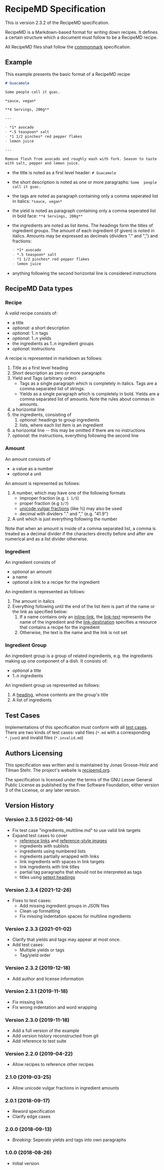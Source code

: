 # RecipeMD Specification

This is version 2.3.2 of the RecipeMD specification.

RecipeMD is a Markdown-based format for writing down recipes. It 
defines a certain structure which a document must follow to be a 
RecipeMD recipe.

All RecipeMD files shall follow the [commonmark] specification.

[commonmark]: https://commonmark.org



## Example

This example presents the basic format of a RecipeMD recipe

```markdown
# Guacamole

Some people call it guac.

*sauce, vegan*

**4 Servings, 200g**

---

- *1* avocado
- *.5 teaspoon* salt
- *1 1/2 pinches* red pepper flakes
- lemon juice

---

Remove flesh from avocado and roughly mash with fork. Season to taste 
with salt, pepper and lemon juice.
```

- the title is noted as a first level header: `# Guacamole`
- the short description is noted as one or more paragraphs: `Some 
  people call it guac.`
- the tags are noted as paragraph containing only a comma seperated 
  list in italics: `*sauce, vegan*`
- the yield is noted as paragraph containing only a comma seperated 
  list in bold face: `**4 Servings, 200g**`
- the ingredients are noted as list items. The headings form the
  titles of ingredient groups. The amount of each ingredient (if 
  given) is noted in italics. Amounts may be expressed as decimals
  (dividers "." and ",") and fractions:
  
    ```markdown
    - *1* avocado
    - *.5 teaspoon* salt
    - *1 1/2 pinches* red pepper flakes
    - lemon juice
    ```
- anything following the second horizontal line is considered 
  instructions



## RecipeMD Data types

### Recipe

A *valid* recipe consists of:

- a title
- *optional*: a short description
- *optional*: 1..n tags
- *optional*: 1..n yields
- the ingredients as 1..n ingredient groups
- *optional*: instructions

A recipe is represented in markdown as follows:

1. Title as a first level heading
2. Short description as zero or more paragraphs
3. Yield and Tags (arbitrary order):
    - Tags as a single paragraph which is completely in italics. Tags 
      are a comma separated list of strings.
    - Yields as a single paragraph which is completely in bold. Yields 
      are a comma separated list of amounts. Note the rules about 
      commas in amounts.
5. a horizontal line
6. the ingredients, consisting of
    1. *optional*: headings to group ingredients
    2. lists, where each list item is an ingredient
7. a horizontal line -- this may be omitted if there are no 
   instructions
8. *optional*: the instructions, everything following the second line

### Amount

An amount consists of

- a value as a number
- *optional* a unit

An amount is represented as follows:

1. A number, which may have one of the following formats
    - improper fraction (e.g. `1 1/5`)
    - proper fraction (e.g `3/7`)
    - [unicode vulgar fractions] (like ½) may also be used
    - decimal with dividers "." and "," (e.g. "41.9")
2. A unit which is just everything following the number

[unicode vulgar fractions]: http://unicode.org/cldr/utility/list-unicodeset.jsp?a=[:Decomposition_Type=Fraction:]

Note that when an amount is inside of a comma separated list, a comma
is treated as a decimal divider if the characters directly before and
after are numerical and as a list divider otherwise.

### Ingredient

An ingredient consists of

- *optional* an amount
- a name
- *optional* a link to a recipe for the ingredient

An ingredient is represented as follows:

1. The amount in italics
2. Everything following until the end of the list item is part of the
   name or the link as specified below:
   1. If a name contains only an [inline-link], the [link-text]
      represents the name of the ingredient and the [link-destination]
      specifies a resource that contains a recipe for the ingredient
   2. Otherwise, the text is the name and the link is not set

[inline-link]: https://spec.commonmark.org/0.28/#inline-link
[link-text]: https://spec.commonmark.org/0.28/#link-text
[link-destination]: https://spec.commonmark.org/0.28/#link-destination

### Ingredient Group

An ingredient group is a group of related ingredients, e.g. the
ingredients making up one component of a dish. It consists of:

- *optional* a title
- 1..n ingredients

An ingredient group us represented as follows:

1. A [heading], whose contents are the group's title
2. A list of ingredients

[heading]: https://spec.commonmark.org/0.28/#atx-headings



## Test Cases

Implementations of this specification must conform with all 
[test cases]. There are two kinds of test cases: valid files (`*.md` 
with a corresponding `*.json`) and invalid files (`*.invalid.md`)

[test cases]: https://github.com/RecipeMD/RecipeMD/tree/master/testcases



## Authors Licensing

This specification was written and is maintained by Jonas Grosse-Holz 
and Tilman Stehr. The project's website is [recipemd.org].

The specification is licensed under the terms of the GNU Lesser 
General Public License as published by the Free Software Foundation, 
either version 3 of the License, or any later version.

[recipemd.org]: https://recipemd.org


## Version History

### Version 2.3.5 (2022-08-14)

- Fix test case "ingredients_multiline.md" to use valid link targets
- Expand test cases to cover
  - [reference links] and [reference-style images]
  - ingredients with sublists 
  - ingredients using numbered lists
  - ingredients partially wrapped with links
  - link ingredients with spaces in link targets
  - link ingredients with link titles
  - partial tag paragraphs that should not be interpreted as tags
  - titles using [setext headings]

[reference links]: https://spec.commonmark.org/0.30/#reference-link
[reference-style images]: https://spec.commonmark.org/0.30/#example-581
[setext headings]: https://spec.commonmark.org/0.30/#setext-headings

### Version 2.3.4 (2021-12-26)

- Fixes to test cases:
  - Add missing ingredient groups in JSON files
  - Clean up formatting
  - Fix missing indentation spaces for multiline ingredients

### Version 2.3.3 (2021-01-02)

- Clarify that yields and tags may appear at most once.
- Add test cases:
  - Multiple yields or tags
  - Tag/yield order

### Version 2.3.2 (2019-12-18)

- Add author and license information

### Version 2.3.1 (2019-11-18)

- Fix missing link
- Fix wrong indentation and word wrapping

### Version 2.3.0 (2019-11-18)

- Add a full version of the example
- Add version history reconstructed from git
- Add reference to test suite

### Version 2.2.0 (2019-04-22)

- Allow recipes to reference other recipes

### 2.1.0 (2019-03-25)

- Allow unicode vulgar fractions in ingredient amounts

### 2.0.1 (2018-09-17)

- Reword specification
- Clarify edge cases

### 2.0.0 (2018-09-13)

- *Breaking:* Seperate yields and tags into own paragraphs

### 1.0.0 (2018-08-26)

- Initial version

